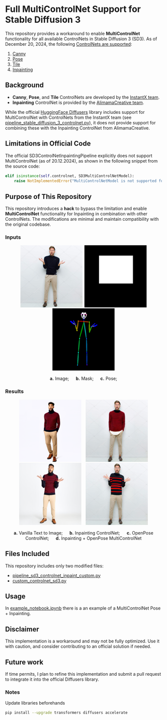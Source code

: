 # Full MultiControlNet Support for Stable Diffusion 3

This repository provides a workaround to enable **MultiControlNet** functionality for all available ControlNets in Stable Diffusion 3 (SD3). As of December 20, 2024, the following [ControlNets are supported](https://huggingface.co/docs/diffusers/en/api/pipelines/controlnet_sd3):
1. [Canny](https://huggingface.co/InstantX/SD3-Controlnet-Canny)
2. [Pose](https://huggingface.co/InstantX/SD3-Controlnet-Pose)
3. [Tile](https://huggingface.co/InstantX/SD3-Controlnet-Tile)
4. [Inpainting](https://huggingface.co/alimama-creative/SD3-Controlnet-Inpainting)

## Background
- **Canny**, **Pose**, and **Tile** ControlNets are developed by the [InstantX team](https://huggingface.co/InstantX).
- **Inpainting** ControlNet is provided by the [AlimamaCreative team](https://huggingface.co/alimama-creative/SD3-Controlnet-Inpainting).

While the official [HuggingFace Diffusers](https://github.com/huggingface/diffusers) library includes support for MultiControlNet with ControlNets from the InstantX team (see [pipeline_stable_diffusion_3_controlnet.py](https://github.com/huggingface/diffusers/blob/main/src/diffusers/pipelines/controlnet_sd3/pipeline_stable_diffusion_3_controlnet.py)), it does not provide support for combining these with the Inpainting ControlNet from AlimamaCreative.

## Limitations in Official Code

The official SD3ControlNetInpaintingPipeline explicitly does not support MultiControlNet (as of 20.12.2024), as shown in the following snippet from the source code:
```python
elif isinstance(self.controlnet, SD3MultiControlNetModel):
    raise NotImplementedError("MultiControlNetModel is not supported for SD3ControlNetInpaintingPipeline.")
```
## Purpose of This Repository

This repository introduces a **hack** to bypass the limitation and enable **MultiControlNet** functionality for Inpainting in combination with other ControlNets. The modifications are minimal and maintain compatibility with the original codebase.

### Inputs
<div align="center">
<p float="left">
<figure style="display: inline-block; margin: 0 1px; width: 200px;">
<img src="assets/sample_image.png" width="200" />
</figure>
<figure style="display: inline-block; margin: 0 1px; width: 200px;">
<img src="assets/sample_mask.png" width="200" />
</figure>
<figure style="display: inline-block; margin: 0 1px; width: 200px;">
<img src="assets/sample_pose_1.png" width="200" />
</figure>
</p>
</div>
<p align="center">
<b>a.</b> Image; &emsp; <b>b.</b> Mask; &emsp; <b>c.</b> Pose;
</p>

### Results
<div align="center">
<p float="left">
<figure style="display: inline-block; margin: 0 5px; width: 200px;">
<img src="assets/res_0.png" width="200" />
</figure>
<figure style="display: inline-block; margin: 0 5px; width: 200px;">
<img src="assets/res_1.png" width="200" />
</figure>
<figure style="display: inline-block; margin: 0 5px; width: 200px;">
<img src="assets/res_2.png" width="200" />
</figure>
<figure style="display: inline-block; margin: 0 5px; width: 200px;">
<img src="assets/res_3.png" width="200" />
</figure>
</p>
</div>

<p align="center">
<b>a.</b> Vanilla Text to Image; &emsp; <b>b.</b> Inpainting ControlNet; &emsp; <b>c.</b> OpenPose ControlNet; &emsp; <b>d.</b> Inpainting + OpenPose MultiControlNet
</p>

## Files Included
This repository includes only two modified files:
- [pipeline_sd3_controlnet_inpaint_custom.py](pipeline_sd3_controlnet_inpaint_custom.py)
- [custom_controlnet_sd3.py](custom_controlnet_sd3.py)

## Usage

In [example_notebook.ipynb](example_notebook.ipynb) there is a an example of a MultiControlNet Pose + Inpainting. 

## Disclaimer

This implementation is a workaround and may not be fully optimized. Use it with caution, and consider contributing to an official solution if needed.

## Future work
If time permits, I plan to refine this implementation and submit a pull request to integrate it into the official Diffusers library.

### Notes

Update libraries beforehands
```bash
pip install --upgrade transformers diffusers accelerate
```